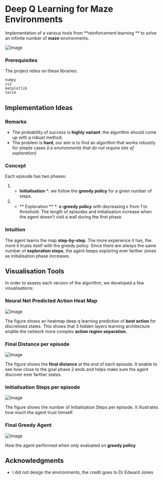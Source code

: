 # Deep Q Learning for Maze Environments

Implementation of a various tools from **reinforcement learning ** to solve an infinite number of **maze** environments.

![Image](https://github.com/alehuger/maze_dqn/figs/map.png)

### Prerequisites

The project relies on these libraries:

```
numpy
cv2
matplotlib
torch
```

## Implementation Ideas

### Remarks

* The probability of success is **highly variant**: the algorithm should come up with a robust method.
* The problem is **hard**, our aim is to find an algorithm that works robustly for simple cases *(i.e environments that do
not require lots of exploration)*

### Concept

Each episode has two phases:

1. * **Initialisation** *: we follow the **greedy policy** for a given number of steps. 

2.  * ** Exploration  ** *: **ε-greedy policy** with decreasing ε from 1 to threshold.
The length of episodes and initialisation increase when the agent doesn’t visit a wall during the first phase.

### Intuition
The agent learns the map **step-by-step**. The more experience it has, the more it trusts itself with the greedy policy. Since there are always the same number of **exploration steps**, the agent keeps exploring ever farther zones as initialisation phase increases.

## Visualisation Tools

In order to assess each version of the algorithm, we developed a few visualisations:

### Neural Net Predicted Action Heat Map 


![Image](https://github.com/alehuger/maze_dqn/figs/dqn_visualization.png)

The figure shows an heatmap deep q learning prediction of **best action** for discretised states.  This shows that 3 hidden layers learning architecture enable the network more complex **action region separation.** 


###  Final Distance per episode

![Image](https://github.com/alehuger/maze_dqn/figs/distance_per_episode.png)

The figure shows the **final distance** at the end of each episode. It enable to see how close to the goal phase 2 ends and helps make sure the agent discover ever farther states.


###  Initialisation Steps per episode
![Image](https://github.com/alehuger/maze_dqn/figs/initialization_steps.png)

The figure shows the number of Initialisation Steps per episode.
It illustrates how much the agent trust himself.

###  Final Greedy Agent
![Image](https://github.com/alehuger/maze_dqn/figs/final_step_map.png)

How the agent performed when only evaluated on **greedy policy**


## Acknowledgments

* I did not design the environments, the credit goes to Dr Edward Jones

